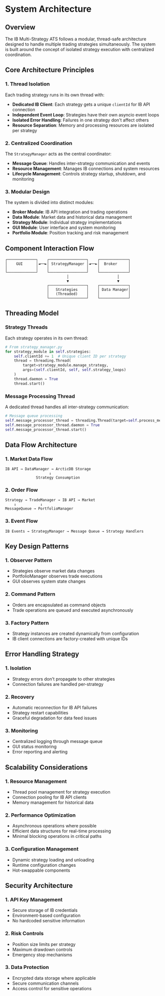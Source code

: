 # System Architecture

## Overview

The IB Multi-Strategy ATS follows a modular, thread-safe architecture designed to handle multiple trading strategies simultaneously. The system is built around the concept of isolated strategy execution with centralized coordination.

## Core Architecture Principles

### 1. Thread Isolation
Each trading strategy runs in its own thread with:
- **Dedicated IB Client**: Each strategy gets a unique `clientId` for IB API connection
- **Independent Event Loop**: Strategies have their own asyncio event loops
- **Isolated Error Handling**: Failures in one strategy don't affect others
- **Resource Separation**: Memory and processing resources are isolated per strategy

### 2. Centralized Coordination
The `StrategyManager` acts as the central coordinator:
- **Message Queue**: Handles inter-strategy communication and events
- **Resource Management**: Manages IB connections and system resources
- **Lifecycle Management**: Controls strategy startup, shutdown, and monitoring

### 3. Modular Design
The system is divided into distinct modules:
- **Broker Module**: IB API integration and trading operations
- **Data Module**: Market data and historical data management
- **Strategy Module**: Individual strategy implementations
- **GUI Module**: User interface and system monitoring
- **Portfolio Module**: Position tracking and risk management

## Component Interaction Flow

```
┌─────────────┐    ┌─────────────────┐    ┌─────────────┐
│    GUI      │◄──►│ StrategyManager │◄──►│  Broker     │
│             │    │                 │    │             │
└─────────────┘    └─────────────────┘    └─────────────┘
                            │                      │
                            ▼                      ▼
                   ┌─────────────────┐    ┌─────────────┐
                   │   Strategies    │    │ Data Manager│
                   │   (Threaded)    │    │             │
                   └─────────────────┘    └─────────────┘
```

## Threading Model

### Strategy Threads
Each strategy operates in its own thread:
```python
# From strategy_manager.py
for strategy_module in self.strategies:
    self.clientId += 1  # Unique client ID per strategy
    thread = threading.Thread(
        target=strategy_module.manage_strategy, 
        args=(self.clientId, self, self.strategy_loops)
    )
    thread.daemon = True
    thread.start()
```

### Message Processing Thread
A dedicated thread handles all inter-strategy communication:
```python
# Message queue processing
self.message_processor_thread = threading.Thread(target=self.process_messages)
self.message_processor_thread.daemon = True
self.message_processor_thread.start()
```

## Data Flow Architecture

### 1. Market Data Flow
```
IB API → DataManager → ArcticDB Storage
                    ↓
              Strategy Consumption
```

### 2. Order Flow
```
Strategy → TradeManager → IB API → Market
    ↓           ↓
MessageQueue → PortfolioManager
```

### 3. Event Flow
```
IB Events → StrategyManager → Message Queue → Strategy Handlers
```

## Key Design Patterns

### 1. Observer Pattern
- Strategies observe market data changes
- PortfolioManager observes trade executions
- GUI observes system state changes

### 2. Command Pattern
- Orders are encapsulated as command objects
- Trade operations are queued and executed asynchronously

### 3. Factory Pattern
- Strategy instances are created dynamically from configuration
- IB client connections are factory-created with unique IDs

## Error Handling Strategy

### 1. Isolation
- Strategy errors don't propagate to other strategies
- Connection failures are handled per-strategy

### 2. Recovery
- Automatic reconnection for IB API failures
- Strategy restart capabilities
- Graceful degradation for data feed issues

### 3. Monitoring
- Centralized logging through message queue
- GUI status monitoring
- Error reporting and alerting

## Scalability Considerations

### 1. Resource Management
- Thread pool management for strategy execution
- Connection pooling for IB API clients
- Memory management for historical data

### 2. Performance Optimization
- Asynchronous operations where possible
- Efficient data structures for real-time processing
- Minimal blocking operations in critical paths

### 3. Configuration Management
- Dynamic strategy loading and unloading
- Runtime configuration changes
- Hot-swappable components

## Security Architecture

### 1. API Key Management
- Secure storage of IB credentials
- Environment-based configuration
- No hardcoded sensitive information

### 2. Risk Controls
- Position size limits per strategy
- Maximum drawdown controls
- Emergency stop mechanisms

### 3. Data Protection
- Encrypted data storage where applicable
- Secure communication channels
- Access control for sensitive operations

